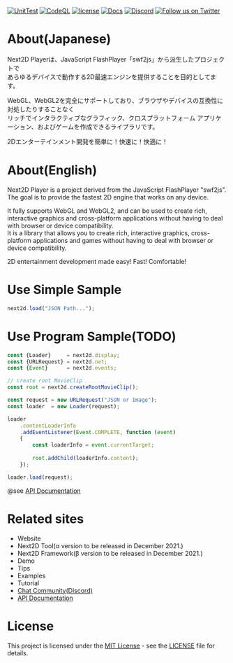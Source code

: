 [![UnitTest](https://github.com/Next2D/Player/actions/workflows/main.yml/badge.svg?branch=develop)](https://github.com/Next2D/Player/actions/workflows/main.yml)
[![CodeQL](https://github.com/Next2D/Player/actions/workflows/codeql-analysis.yml/badge.svg?branch=develop)](https://github.com/Next2D/Player/actions/workflows/codeql-analysis.yml)
[![license](https://img.shields.io/github/license/Next2D/Player)](https://github.com/Next2D/Player/blob/main/LICENSE)
[![Docs](https://img.shields.io/badge/docs-online-blue.svg)](https://next2d.app/docs/player/index.html)
[![Discord](https://img.shields.io/discord/812136803506716713?label=Discord&logo=discord)](https://discord.gg/6c9rv5Uns5)
[![Follow us on Twitter](https://img.shields.io/twitter/follow/Next2D?label=Follow&style=social)](https://twitter.com/intent/user?screen_name=Next2D)

# About(Japanese)
Next2D Playerは、JavaScript FlashPlayer「swf2js」から派生したプロジェクトで  
あらゆるデバイスで動作する2D最速エンジンを提供することを目的としてます。  
  
WebGL、WebGL2を完全にサポートしており、ブラウザやデバイスの互換性に対処したりすることなく  
リッチでインタラクティブなグラフィック、クロスプラットフォーム アプリケーション、およびゲームを作成できるライブラリです。  
  
[comment]: <> (Next2D Toolを利用することで、NoCodeでイメージしたアニメーションを直感的に作成でき  )
[comment]: <> (書き出したJSONデータを、Next2D Playerで簡単に再生および公開が可能です。  )
[comment]: <> (Next2D Toolはインストール不要、会員登録不要、アクセスすれば誰でもすぐに使えるWebサービスです。  )
  
2Dエンターテインメント開発を簡単に！快速に！快適に！  

# About(English)
Next2D Player is a project derived from the JavaScript FlashPlayer "swf2js".  
The goal is to provide the fastest 2D engine that works on any device.  
  
It fully supports WebGL and WebGL2, and can be used to create rich, interactive graphics and cross-platform applications without having to deal with browser or device compatibility.  
It is a library that allows you to create rich, interactive graphics, cross-platform applications and games without having to deal with browser or device compatibility.  
  
[comment]: <> (With the Next2D Tool, you can intuitively create animations as you imagine them in NoCode.  )
[comment]: <> (The exported JSON data can be easily played and published using the Next2D Player.  )
[comment]: <> (Next2D Tool is a web service that does not require installation or membership registration, and can be used immediately by anyone who accesses it.  )
  
2D entertainment development made easy! Fast! Comfortable!


# Use Simple Sample
```javascript
next2d.load("JSON Path...");
```

# Use Program Sample(TODO)
```javascript
const {Loader}     = next2d.display;
const {URLRequest} = next2d.net;
const {Event}      = next2d.events;

// create root MovieClip
const root = next2d.createRootMovieClip();

const request = new URLRequest("JSON or Image");
const loader  = new Loader(request);

loader
    .contentLoaderInfo
    .addEventListener(Event.COMPLETE, function (event)
    {
        const loaderInfo = event.currentTarget;
        
        root.addChild(loaderInfo.content);
    });

loader.load(request);
```
@see [API Documentation](https://next2d.app/docs/player/index.html)

# Related sites
* Website
* Next2D Tool(α version to be released in December 2021.)
* Next2D Framework(β version to be released in December 2021.)
* Demo
* Tips
* Examples
* Tutorial
* [Chat Community(Discord)](https://discord.gg/6c9rv5Uns5)
* [API Documentation](https://next2d.app/docs/player/index.html)

# License
This project is licensed under the [MIT License](https://opensource.org/licenses/MIT) - see the [LICENSE](LICENSE) file for details.